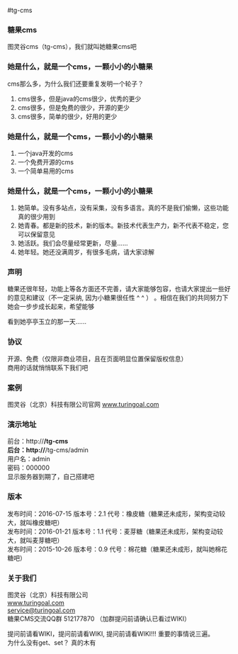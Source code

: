 #tg-cms
### **糖果cms**
图灵谷cms（tg-cms），我们就叫她糖果cms吧


### 她是什么，就是一个cms，一颗小小的小糖果   

cms那么多，为什么我们还要重复发明一个轮子？ 
 
1. cms很多，但是java的cms很少，优秀的更少   
2. cms很多，但是免费的很少，开源的更少  
3. cms很多，简单的很少，好用的更少   


### 她是什么，就是一个cms，一颗小小的小糖果 

1. 一个java开发的cms  
2. 一个免费开源的cms  
3. 一个简单易用的cms  


### 她是什么，就是一个cms，一颗小小的小糖果 
1. 她简单。没有多站点，没有采集，没有多语言。真的不是我们偷懒，这些功能真的很少用到  
2. 她青春。都是新的技术，新的版本。新技术代表生产力，新不代表不稳定，您可以保留意见
3. 她活跃。我们会尽量经常更新，尽量......
4. 她年轻。她还没满周岁，有很多毛病，请大家谅解  

### 声明
糖果还很年轻，功能上等各方面还不完善，请大家能够包容，也请大家提出一些好的意见和建议（不一定采纳, 因为小糖果很任性 ^ ^ ） 。相信在我们的共同努力下她会一步步成长起来，希望能够

看到她亭亭玉立的那一天......

### 协议
开源、免费（仅限非商业项目，且在页面明显位置保留版权信息）  
商用的话就悄悄联系下我们吧

### 案例
图灵谷（北京）科技有限公司官网  www.turingoal.com  

### 演示地址  
前台：http://******/tg-cms  
后台：http://******/tg-cms/admin  
用户名：admin  
密码：000000  
显示服务器到期了，自己搭建吧  

### 版本
发布时间：2016-07-15  版本号：2.1  代号：橡皮糖（糖果还未成形，架构变动较大，就叫橡皮糖吧）   
发布时间：2016-01-21  版本号：1.1  代号：麦芽糖（糖果还未成形，架构变动较大，就叫麦芽糖吧）   
发布时间：2015-10-26  版本号：0.9  代号：棉花糖（糖果还未成形，就叫她棉花糖吧） 

### 关于我们
图灵谷（北京）科技有限公司  
www.turingoal.com  
service@turingoal.com  
糖果CMS交流QQ群 512177870 （加群提问前请确认已看过WIKI）

提问前请看WIKI，提问前请看WIKI, 提问前请看WIKI!!! 重要的事情说三遍。  
为什么没有get、set？  真的木有  